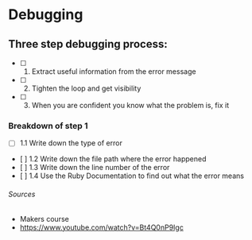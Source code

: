 # Debugging

## Three step debugging process:
- [ ] 1. Extract useful information from the error message
- [ ] 2. Tighten the loop and get visibility
- [ ] 3. When you are confident you know what the problem is, fix it

### Breakdown of step 1
- [ ] 1.1 Write down the type of error
- [ ] 1.2 Write down the file path where the error happened
- [ ] 1.3 Write down the line number of the error
- [ ] 1.4 Use the Ruby Documentation to find out what the error means

###### Sources
* Makers course
* https://www.youtube.com/watch?v=Bt4Q0nP9Igc 
